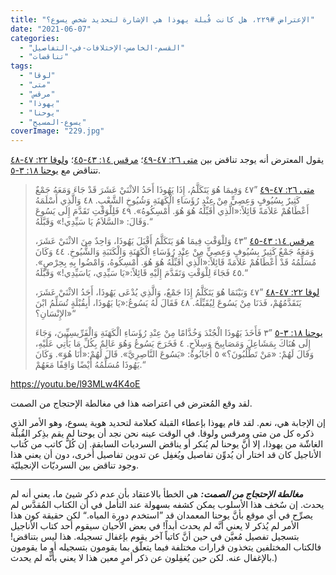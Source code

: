 ```yaml
---
title: "الإعتراض #٢٢٩، هل كانت قُبلة يهوذا هي الإشارة لتحديد شخص يسوع؟"
date: "2021-06-07"
categories: 
  - "القسم-الخامس-الإختلافات-في-التفاصيل"
  - "تناقضات"
tags: 
  - "لوقا"
  - "متى"
  - "مرقس"
  - "يهوذا"
  - "يوحنا"
  - "يسوع-المسيح"
coverImage: "229.jpg"
---
```


يقول المعترض أنه يوجد تناقض بين [متى ٢٦: ٤٧-٤٩](https://my.bible.com/bible/101/MAT.26.47-49)؛ [مرقس ١٤: ٤٣-٤٥](https://my.bible.com/bible/101/MRK.14.43-45)؛ و[لوقا ٢٢: ٤٧-٤٨](https://my.bible.com/bible/101/LUK.22.47-48) تتناقض مع [يوحنا ١٨: ٣-٥](https://my.bible.com/bible/101/JHN.18.3-5).

> [متى ٢٦: ٤٧-٤٩](https://my.bible.com/bible/101/MAT.26.47-49) ”٤٧ وَفِيمَا هُوَ يَتَكَلَّمُ، إِذَا يَهُوذَا أَحَدُ الاثْنَيْ عَشَرَ قَدْ جَاءَ وَمَعَهُ جَمْعٌ كَثِيرٌ بِسُيُوفٍ وَعِصِيٍّ مِنْ عِنْدِ رُؤَسَاءِ الْكَهَنَةِ وَشُيُوخِ الشَّعْبِ. ٤٨ وَالَّذِي أَسْلَمَهُ أَعْطَاهُمْ عَلاَمَةً قَائِلاً:«الَّذِي أُقَبِّلُهُ هُوَ هُوَ. أَمْسِكُوهُ». ٤٩ فَلِلْوَقْتِ تَقَدَّمَ إِلَى يَسُوعَ وَقَالَ: «السَّلاَمُ يَا سَيِّدِي!» وَقَبَّلَهُ.“
> 
> [مرقس ١٤: ٤٣-٤٥](https://my.bible.com/bible/101/MRK.14.43-45) ”٤٣ وَلِلْوَقْتِ فِيمَا هُوَ يَتَكَلَّمُ أَقْبَلَ يَهُوذَا، وَاحِدٌ مِنَ الاثْنَيْ عَشَرَ، وَمَعَهُ جَمْعٌ كَثِيرٌ بِسُيُوفٍ وَعِصِيٍّ مِنْ عِنْدِ رُؤَسَاءِ الْكَهَنَةِ وَالْكَتَبَةِ وَالشُّيُوخِ. ٤٤ وَكَانَ مُسَلِّمُهُ قَدْ أَعْطَاهُمْ عَلاَمَةً قَائِلاً:«الَّذِي أُقَبِّلُهُ هُوَ هُوَ. أَمْسِكُوهُ، وَامْضُوا بِهِ بِحِرْصٍ». ٤٥ فَجَاءَ لِلْوَقْتِ وَتَقَدَّمَ إِلَيْهِ قَائِلاً:«يَا سَيِّدِي، يَاسَيِّدِي!» وَقَبَّلَهُ.“
> 
> [لوقا ٢٢: ٤٧-٤٨](https://my.bible.com/bible/101/LUK.22.47-48) ”٤٧ وَبَيْنَمَا هُوَ يَتَكَلَّمُ إِذَا جَمْعٌ، وَالَّذِي يُدْعَى يَهُوذَا، أَحَدُ الاثْنَيْ عَشَرَ، يَتَقَدَّمُهُمْ، فَدَنَا مِنْ يَسُوعَ لِيُقَبِّلَهُ. ٤٨ فَقَالَ لَهُ يَسُوعُ:«يَا يَهُوذَا، أَبِقُبْلَةٍ تُسَلِّمُ ابْنَ الإِنْسَانِ؟»“
> 
> [يوحنا ١٨: ٣-٥](https://my.bible.com/bible/101/JHN.18.3-5) ”٣ فَأَخَذَ يَهُوذَا الْجُنْدَ وَخُدَّامًا مِنْ عِنْدِ رُؤَسَاءِ الْكَهَنَةِ وَالْفَرِّيسِيِّينَ، وَجَاءَ إِلَى هُنَاكَ بِمَشَاعِلَ وَمَصَابِيحَ وَسِلاَحٍ. ٤ فَخَرَجَ يَسُوعُ وَهُوَ عَالِمٌ بِكُلِّ مَا يَأْتِي عَلَيْهِ، وَقَالَ لَهُمْ: «مَنْ تَطْلُبُونَ؟» ٥ أَجَابُوهُ: «يَسُوعَ النَّاصِرِيَّ». قَالَ لَهُمْ:«أَنَا هُوَ». وَكَانَ يَهُوذَا مُسَلِّمُهُ أَيْضًا وَاقِفًا مَعَهُمْ.“

https://youtu.be/l93MLw4K4oE

لقد وقع المُعترض في اعتراضه هذا في مغالطة الإحتجاج من الصمت.

إن الإجابة هي، نعم. لقد قام يهوذا بإعطاء القبلة كعلامة لتحديد هوية يسوع، وهو الأمر الذي ذكره كل من متى ومرقس ولوقا. في الوقت عينه نحن نجد أن يوحنا لم يقم بذِكر القُبلّة الغاشّة من يهوذا، إلا أنَّ يوحنا لم يُنكر أو يناقض السرديات السابقة. إن كُلَّ كاتب من كُتاب الأناجيل كان قد اختار أن يُدوِّن تفاصيل ويُغفِل عن تدوين تفاصيل أُخرى، دون أن يعني هذا وجود تناقض بين السرديّات الإنجيليّة.

* * *

**_مغالطة الإحتجاج من الصمت:_** هي الخطأ بالاعتقاد بأن عدم ذكر شيئ ما، يعني أنه لم يحدث. إن سٌخف هذا الأسلوب يمكن كشفه بسهولة عند التأمل في أن الكتاب المُقدَّس لم يصرِّح في أي موقع بأنَّ يوحنا المعمدان قد ”استخدم دورة المياه.“ لكن حقيقة كون هذا الأمر لم يُذكر لا يعني أنَّه لم يحدث أبداً! في بعض الأحيان سيقوم أحد كتاب الأناجيل بتسجيل تفصيل مُعيَّن في حين أنَّ كاتباً آخر يقوم بإغفال تسجيله. هذا ليس بتناقض! فالكتاب المختلفين يتخذون قرارات مختلفة فيما يتعلّق بما يقومون بتسجيله أو ما يقومون بالإغفال عنه. لكن حين يُغفِلون عن ذكر أمرٍ معين هذا لا يعني بأنَّه لم يحدث.)
